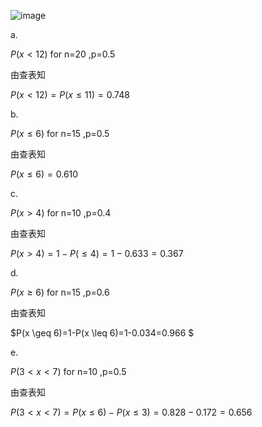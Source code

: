 
![image](https://github.com/user-attachments/assets/da2b7042-3508-4b01-9984-368b0bdaa007)

a.

$P(x<12)$ for n=20 ,p=0.5

由查表知

$P(x<12)=P(x\leq11)=0.748$

b.

$P(x\leq 6)$ for  n=15 ,p=0.5

由查表知

$P(x\leq 6)=0.610$

c.

$P(x > 4)$ for  n=10 ,p=0.4

由查表知

$P(x>4)=1-P(\leq 4)=1-0.633=0.367$

d.

$P(x \geq 6)$ for  n=15 ,p=0.6

由查表知

$P(x \geq 6)=1-P(x \leq 6)=1-0.034=0.966 $

e.

$P(3<x<7)$ for  n=10 ,p=0.5

由查表知

$P(3<x<7)=P(x \leq 6)- P(x \leq 3) = 0.828- 0.172 = 0.656$

